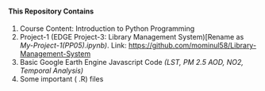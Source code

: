 #### This Repository Contains
1. Course Content: Introduction to Python Programming
2. Project-1 (EDGE Project-3: Library Management System)[Rename as *My-Project-1(PP05).ipynb)*.
   Link: https://github.com/mominul58/Library-Management-System
3. Basic Google Earth Engine Javascript Code *(LST, PM 2.5 AOD, NO2, Temporal Analysis)*
4. Some important ( .R) files
